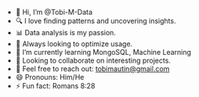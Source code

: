 - 👋 Hi, I’m @Tobi-M-Data
- 🔍 I love finding patterns and uncovering insights.
- 📊 Data analysis is my passion.
- 🚀 Always looking to optimize usage.
- 🌱 I’m currently learning MongoSQL, Machine Learning
- 🤝 Looking to collaborate on interesting projects.
- 📧 Feel free to reach out: tobimautin@gmail.com
- 😄 Pronouns: Him/He
- ⚡ Fun fact: Romans 8:28

<!---
Tobi-M-Data/Tobi-M-Data is a ✨ special ✨ repository because its `README.md` (this file) appears on your GitHub profile.
You can click the Preview link to take a look at your changes.
--->
